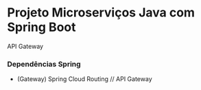 # Projeto Microserviços Java com Spring Boot
API Gateway

### Dependências Spring
- (Gateway) Spring Cloud Routing // API Gateway
